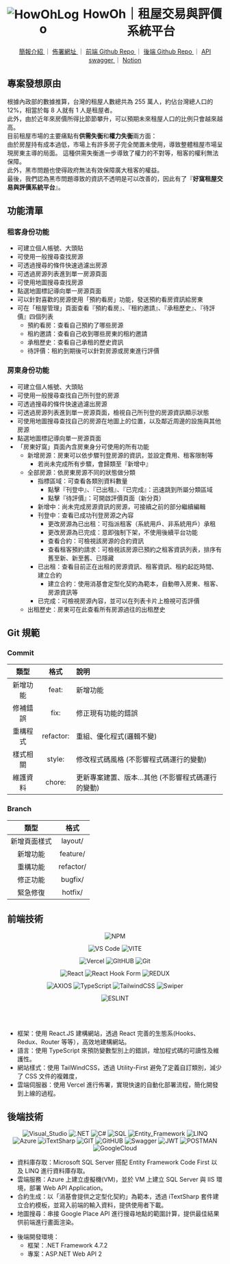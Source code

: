 <h1 align="center" style="display: flex; align-items: center; justify-content: center; font-weight: 700;">
		<img src="https://raw.githubusercontent.com/Eshiunm/Rocket_HowOh/dev/src/assets/imgs/Howoh.ico" alt="HowOhLogo" />
	&nbsp;HowOh｜租屋交易與評價系統平台
</h1>
<div align="center" style="margin-bottom:24px">
  <a href="https://drive.google.com/file/d/1PA-nUPBaDxbWcsjRX8_U9CmcTLuKvKSq/view?usp=drive_link">
    簡報介紹
  </a>
  <span>｜</span>
  <a href="https://howoh.vercel.app/">
  佈署網址 
  </a>
  <span>｜</span>
  <a href="https://github.com/Eshiunm/Rocket_HowOh">
   前端 Github Repo 
  </a>
  <span>｜</span>
  <a href="https://github.com/Che1z/HowohBackEnd">
    後端 Github Repo 
  </a>
  <span>｜</span>
  <a href="http://52.140.100.60/swagger/ui/index">
  API swagger
  </a>
  <span>｜</span>
  <a href="https://smart-governor-e0d.notion.site/b5ca7a9893f9435ba967d608b0cbc2d4?pvs=4">
  Notion
  </a>
</div>

## 專案發想原由

根據內政部的數據推算，台灣的租屋人數總共為 255 萬人，約佔台灣總人口的 12%，相當於每 8 人就有 1 人是租屋者。<br>
此外，由於近年來房價所得比節節攀升，可以預期未來租屋人口的比例只會越來越高。<br>
目前租屋市場的主要痛點有**供需失衡**和**權力失衡**兩方面：<br>
由於房屋持有成本過低，市場上有許多房子完全閒置未使用，導致整體租屋市場呈現房東主導的局面。
這種供需失衡進一步導致了權力的不對等，租客的權利無法保障。<br>
此外，黑市問題也使得政府無法有效保障廣大租客的權益。<br>
最後，我們認為黑市問題導致的資訊不透明是可以改善的，因此有了『**好窩租屋交易與評價系統平台**』。

## 功能清單
### 租客身份功能
- 可建立個人帳號、大頭貼
- 可使用一般搜尋查找房源
- 可透過搜尋的條件快速過濾出房源
- 可透過房源列表進到單一房源頁面
- 可使用地圖搜尋查找房源
- 點選地圖標記導向單一房源頁面
- 可以針對喜歡的房源使用「預約看房」功能，發送預約看房資訊給房東
- 可在「租屋管理」頁面查看『預約看房』、『租約邀請』、『承租歷史』、『待評價』四個列表
  - 預約看房：查看自己預約了哪些房源
  - 租約邀請：查看自己收到哪些房東的租約邀請
  - 承租歷史：查看自己承租的歷史資訊
  - 待評價：租約到期後可以針對房源或房東進行評價
  
### 房東身份功能
- 可建立個人帳號、大頭貼
- 可使用一般搜尋查找自己所刊登的房源
- 可透過搜尋的條件快速過濾出房源
- 可透過房源列表進到單一房源頁面，檢視自己所刊登的房源資訊顯示狀態
- 可使用地圖搜尋查找自己的房源在地圖上的位置，以及鄰近周邊的設施與其他房源
- 點選地圖標記導向單一房源頁面
- 「房東好窩」頁面內含房東身分可使用的所有功能
  - 新增房源：房東可以依步驟刊登房源的資訊，並設定費用、租客限制等
    - 若尚未完成所有步驟，會歸類至『新增中』
  - 全部房源：依房東房源不同的狀態做分類
    - 指標區域：可查看各類別資料數量
      - 點擊『刊登中』、『已出租』、『已完成』：迅速跳到所屬分類區域
      - 點擊『待評價』：可開啟評價頁面（新分頁）
    - 新增中：尚未完成房源資訊的房源，可接續之前的部分繼續編輯
    - 刊登中：查看已成功刊登房源之內容
      - 更改房源為已出租：可指派租客（系統用戶、非系統用戶）承租
      - 更改房源為已完成：意即強制下架，不使用後續平台功能
      - 查看合約：可檢視該房源的合約資訊
      - 查看租客預約請求：可檢視該房源已預約之租客資訊列表，排序有舊至新、新至舊、已隱藏
    - 已出租：查看目前正在出租的房源資訊、租客資訊、租約起訖時間、建立合約
      - 建立合約：使用消基會定型化契約為範本，自動帶入房東、租客、房源資訊等
    - 已完成：可檢視房源內容，並可以在列表卡片上檢視可否評價
  - 出租歷史：房東可在此查看所有房源過往的出租歷史

## Git 規範
### Commit

|   類型   |   格式    | 說明                                          	|
| :------: | :-------: | :----------------------------------------------- |
| 新增功能 |   feat:   | 新增功能                                     	|
| 修補錯誤 |   fix:    | 修正現有功能的錯誤                        	|
| 重構程式 | refactor: | 重組、優化程式(邏輯不變)                         	|
| 樣式相關 |  style:   | 修改程式碼風格 (不影響程式碼運行的變動)          	|
| 維護資料 |  chore:   | 更新專案建置、版本…其他 (不影響程式碼運行的變動) 	|

### Branch

|     類型     |   格式    |
| :----------: | :-------: |
| 新增頁面樣式 |  layout/  |
|   新增功能   | feature/  |
|   重構功能   | refactor/ |
|   修正功能   |  bugfix/  |
|   緊急修復   |  hotfix/  |

## **前端技術**

<div align="center" style="display:flex; justify-content:center; column-gap:4px; margin: 12px;">
  <img alt="NPM" src="https://img.shields.io/badge/NPM-%23CB3837.svg?style=for-the-badge&logo=npm&logoColor=white" /> 
</div>
<div align="center" style="display:flex; justify-content:center; column-gap:4px; margin: 12px;">
  <img alt="VS Code" src="https://img.shields.io/badge/VS_Code-%23007ACC?style=for-the-badge&logo=visualstudiocode" />
  <img alt="VITE" src="https://img.shields.io/badge/vite-%23646CFF.svg?style=for-the-badge&logo=vite&logoColor=white" />
</div>
<div align="center" style="display:flex; justify-content:center; column-gap:4px; margin: 12px;">
  <img alt="Vercel" src="https://img.shields.io/badge/Vercel-000000?style=for-the-badge&logo=vercel&logoColor=white" />
  <img alt="GItHUB" src="https://img.shields.io/badge/GitHub-100000?style=for-the-badge&logo=github&logoColor=white" />
  <img alt="Git" src="https://img.shields.io/badge/GIT-E44C30?style=for-the-badge&logo=git&logoColor=white" />
</div>
<div align="center" style="display:flex; justify-content:center; column-gap:4px; margin: 12px;">
 <img alt="React" src="https://img.shields.io/badge/React-20232A?style=for-the-badge&logo=react&logoColor=61DAFB" />
  <img alt="React Hook Form" src="https://img.shields.io/badge/%20React_Hook_Form-pink?style=for-the-badge&logo=reacthookform" />
    <img alt="REDUX" src="https://img.shields.io/badge/Redux-593D88?style=for-the-badge&logo=redux&logoColor=white" />
</div>
<div align="center" style="display:flex; justify-content:center; column-gap:4px; margin: 12px;">
  <img alt="AXIOS" src="https://img.shields.io/badge/axios-%235A29E4?style=for-the-badge&logo=axios" />
  <img alt="TypeScript" src="https://img.shields.io/badge/typescript-%23007ACC.svg?style=for-the-badge&logo=typescript&logoColor=white" />
  <img alt="TailwindCSS" src="https://img.shields.io/badge/tailwindcss-%2338B2AC.svg?style=for-the-badge&logo=tailwind-css&logoColor=white" />
  <img alt="Swiper" src="https://img.shields.io/badge/Swiper-%236332F6?style=for-the-badge&logo=swiper"/>
</div>
<div align="center" style="display:flex; justify-content:center; column-gap:4px; margin: 12px;">
  <img alt="ESLINT" src="https://img.shields.io/badge/eslint-3A33D1?style=for-the-badge&logo=eslint&logoColor=white" />
</div>
<br>

<ul>
　<li>
    框架：使用 React.JS 建構網站，透過 React 完善的生態系(Hooks、Redux、Router 等等），高效地建構網站。
 </li>
<li>
    語言：使用 TypeScript 來預防變數型別上的錯誤，增加程式碼的可讀性及維護性。
 </li>
<li>
    網站樣式：使用 TailWindCSS，透過 Utility-First 避免了定義自訂類別，減少了 CSS 文件的複雜度，
 </li>
<li>
    雲端伺服器：使用 Vercel 進行佈署，實現快速的自動化部署流程，簡化開發到上線的過程。
 </li>
</ul>


##  **後端技術**

  <div align="center">
    <img alt="Visual_Studio" src="https://img.shields.io/badge/Visual_Studio-5C2D91?style=for-the-badge&logo=visual%20studio&logoColor=white" />
    <img alt=".NET" src="https://img.shields.io/badge/.NET-512BD4?style=for-the-badge&logo=dotnet&logoColor=white" />
    <img alt="C#" src="https://img.shields.io/badge/c%23-%23239120.svg?style=for-the-badge&logo=csharp&logoColor=white" />
    <img alt="SQL" src="https://img.shields.io/badge/Microsoft%20SQL%20Server-CC2927?style=for-the-badge&logo=microsoft%20sql%20server&logoColor=white" />  <img alt="Entity_Framework" src="https://img.shields.io/badge/Entity_Framework-yellow?style=for-the-badge">
    <img alt="LINQ" src="https://img.shields.io/badge/LINQ-8A2BE2?style=for-the-badge">
  </div>
  <div align="center">
    <img alt="Azure" src="https://img.shields.io/badge/microsoft%20azure-0089D6?style=for-the-badge&logo=microsoft-azure&logoColor=white" />
    <img alt="iTextSharp" src="https://img.shields.io/badge/iTextSharp-007ACC?style=for-the-badge&logoColor=white" />
    <img alt="GIT" src="https://img.shields.io/badge/GIT-E44C30?style=for-the-badge&logo=git&logoColor=white" />
    <img alt="GitHUB" src="https://img.shields.io/badge/GitHub-100000?style=for-the-badge&logo=github&logoColor=white" />
    <img alt="Swagger" src="https://img.shields.io/badge/-Swagger-%23Clojure?style=for-the-badge&logo=swagger&logoColor=white" />
    <img alt="JWT" src="https://img.shields.io/badge/JWT-black?style=for-the-badge&logo=JSON%20web%20tokens" />
    <img alt="POSTMAN" src="https://img.shields.io/badge/Postman-FF6C37?style=for-the-badge&logo=Postman&logoColor=white" />
    <img alt="GoogleCloud" src="https://img.shields.io/badge/GoogleCloud-%234285F4.svg?style=for-the-badge&logo=google-cloud&logoColor=white">
  </div>

  - 資料庫存取：Microsoft SQL Server 搭配 Entity Framework Code First 以及 LINQ 進行資料庫存取。
  - 雲端服務：Azure 上建立虛擬機(VM)，並於 VM 上建立 SQL Server 與 IIS 環境，部署 Web API Application。
  - 合約生成：以「消基會提供之定型化契約」為範本，透過 iTextSharp 套件建立合約模板，並寫入前端的輸入資料，提供使用者下載。
  - 地圖搜尋：串接 Google Place API 進行搜尋地點的範圍計算，提供最佳結果供前端進行畫面渲染。

* 後端開發環境：
    * 框架：.NET Framework 4.7.2
    * 專案：ASP.NET Web API 2


